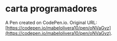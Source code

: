 # carta programadores

A Pen created on CodePen.io. Original URL: [https://codepen.io/mabelolivera10/pen/oNVaGvz](https://codepen.io/mabelolivera10/pen/oNVaGvz).

